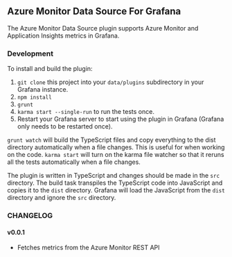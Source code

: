 ## Azure Monitor Data Source For Grafana

The Azure Monitor Data Source plugin supports Azure Monitor and Application Insights metrics in Grafana.

### Development

To install and build the plugin:

1. `git clone` this project into your `data/plugins` subdirectory in your Grafana instance.
2. `npm install`
3. `grunt`
4. `karma start --single-run` to run the tests once.
5. Restart your Grafana server to start using the plugin in Grafana (Grafana only needs to be restarted once).

`grunt watch` will build the TypeScript files and copy everything to the dist directory automatically when a file changes. This is useful for when working on the code. `karma start` will turn on the karma file watcher so that it reruns all the tests automatically when a file changes.

The plugin is written in TypeScript and changes should be made in the `src` directory. The build task transpiles the TypeScript code into JavaScript and copies it to the `dist` directory. Grafana will load the JavaScript from the `dist` directory and ignore the `src` directory.

### CHANGELOG

#### v0.0.1

- Fetches metrics from the Azure Monitor REST API
